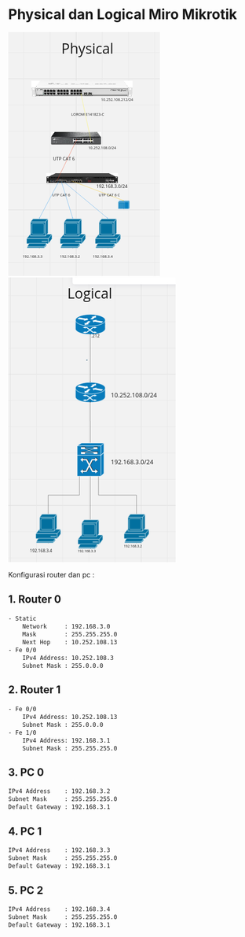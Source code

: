 # Physical dan Logical Miro Mikrotik

<Img src="physical1.png">
<Img src="logical.png">

Konfigurasi router dan pc :

## **1. Router 0**
    - Static
        Network     : 192.168.3.0
        Mask        : 255.255.255.0
        Next Hop    : 10.252.108.13
    - Fe 0/0
        IPv4 Address: 10.252.108.3
        Subnet Mask : 255.0.0.0

## **2. Router 1**
    - Fe 0/0
        IPv4 Address: 10.252.108.13
        Subnet Mask : 255.0.0.0
    - Fe 1/0
        IPv4 Address: 192.168.3.1
        Subnet Mask : 255.255.255.0

## **3. PC 0**
    IPv4 Address    : 192.168.3.2
    Subnet Mask     : 255.255.255.0
    Default Gateway : 192.168.3.1

## **4. PC 1**
    IPv4 Address    : 192.168.3.3
    Subnet Mask     : 255.255.255.0
    Default Gateway : 192.168.3.1

## **5. PC 2**
    IPv4 Address    : 192.168.3.4
    Subnet Mask     : 255.255.255.0
    Default Gateway : 192.168.3.1
